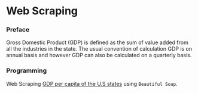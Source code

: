 # Web Scraping

### Preface
Gross Domestic Product (GDP) is defined as the sum of value added from all the industries in the state. The usual convention of calculation GDP is on annual basis and however GDP can also be calculated on a quarterly basis.

### Programming
Web Scraping [GDP per capita of the U.S states](https://en.wikipedia.org/wiki/List_of_U.S._states_by_GDP_per_capita) using `Beautiful Soap`.
 